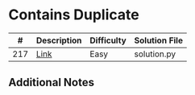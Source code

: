 # Contains Duplicate
|#|Description|Difficulty|Solution File|
|-|-|-|-|
|217|[Link](https://leetcode.com/problems/contains-duplicate/)|Easy|solution.py|

## Additional Notes
